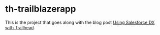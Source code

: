 # th-trailblazerapp

This is the project that goes along with the blog post [Using Salesforce DX with Trailhead](http://www.wadewegner.com/2018/01/using-salesforce-dx-with-trailhead/).

